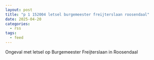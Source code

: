 ```yaml
---
layout: post
title: "p 1 152004 letsel burgemeester freijterslaan roosendaal"
date: 2025-04-20
categories: 
  - rss
tags: 
  - feed
---
```


Ongeval met letsel op Burgemeester Freijterslaan in Roosendaal
